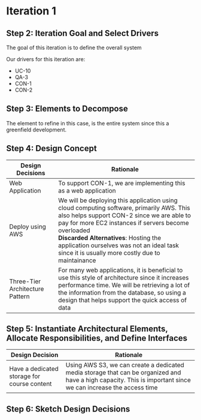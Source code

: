 # Iteration 1

## Step 2: Iteration Goal and Select Drivers

The goal of this iteration is to define the overall system

Our drivers for this iteration are:

* UC-10
* QA-3
* CON-1
* CON-2

## Step 3: Elements to Decompose

The element to refine in this case, is the entire system since this a greenfield development.

## Step 4: Design Concept

| Design Decisions | Rationale                                                                                                                                           |
| ---------------- | --------------------------------------------------------------------------------------------------------------------------------------------------- |
| Web Application  | To support CON-1, we are implementing this as a web application |
| Deploy using AWS | We will be deploying this application  using cloud computing software, primarily AWS. This also helps support CON-2 since we are able to pay for more EC2 instances if servers become overloaded </br> **Discarded Alternatives**: Hosting the application ourselves was not an ideal task since it is usually more costly due to maintainance|
| Three-Tier Architecture Pattern | For many web applications, it is beneficial to use this style of architecture since it increases performance time. We will be retrieving a lot of the information from the database, so using a design that helps support the quick access of data |

## Step 5: Instantiate Architectural Elements, Allocate Responsibilities, and Define Interfaces

| Design Decision | Rationale |
| --------------- | --------- |
| Have a dedicated storage for course content | Using AWS S3, we can create a dedicated media storage that can be organized and have a high capacity. This is important since we can increase the access time  |

## Step 6: Sketch Design Decisions

